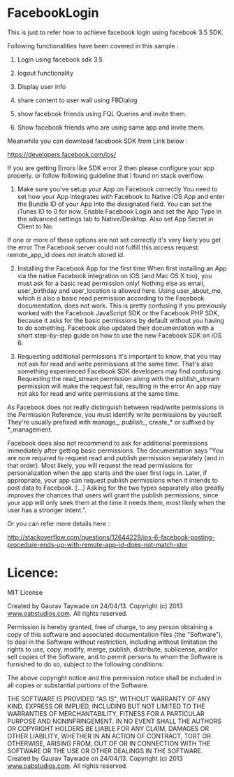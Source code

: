 FacebookLogin
=============


This is just to refer how to achieve facebook login using facebook 3.5 SDK. 

Following functionalities have been covered in this sample :

1) Login using facebook sdk 3.5

2) logout functionality

3) Display user info

4) share content to user wall using FBDialog

5) show facebook friends using FQL Queries and invite them.

6) Show facebook friends who are using same app and invite them.




Meanwhile you can download facebook SDK from Link below :

https://developers.facebook.com/ios/


If you are getting Errors like SDK error 2 then please configure your app properly. or follow following guideline that i found on stack overflow.

1. Make sure you've setup your App on Facebook correctly
You need to set how your App integrates with Facebook to Native iOS App and enter the Bundle ID of your App into the designated field. You can set the iTunes ID to 0 for now. Enable Facebook Login and set the App Type in the advanced settings tab to Native/Desktop.
Also set App Secret in Client to No.

If one or more of these options are not set correctly it's very likely you get the error The Facebook server could not fulfill this access request: remote_app_id does not match stored id.

2. Installing the Facebook App for the first time
When first installing an App via the native Facebook integration on iOS (and Mac OS X too), you must ask for a basic read permission only! Nothing else as email, user_birthday and user_location is allowed here. Using user_about_me, which is also a basic read permission according to the Facebook documentation, does not work. This is pretty confusing if you previously worked with the Facebook JavaScript SDK or the Facebook PHP SDK, because it asks for the basic permissions by default without you having to do something. Facebook also updated their documentation with a short step-by-step guide on how to use the new Facebook SDK on iOS 6.

3. Requesting additional permissions
It's important to know, that you may not ask for read and write permissions at the same time. That's also something experienced Facebook SDK developers may find confusing. Requesting the read_stream permission along with the publish_stream permission will make the request fail, resulting in the error An app may not aks for read and write permissions at the same time.

As Facebook does not really distinguish between read/write permissions in the Permission Reference, you must identify write permissions by yourself. They're usually prefixed with manage_*, publish_*, create_* or suffixed by *_management.

Facebook does also not recommend to ask for additional permissions immediately after getting basic permissions. The documentation says "You are now required to request read and publish permission separately (and in that order). Most likely, you will request the read permissions for personalization when the app starts and the user first logs in. Later, if appropriate, your app can request publish permissions when it intends to post data to Facebook. [...] Asking for the two types separately also greatly improves the chances that users will grant the publish permissions, since your app will only seek them at the time it needs them, most likely when the user has a stronger intent.".

Or you can refer more details here :

http://stackoverflow.com/questions/12644229/ios-6-facebook-posting-procedure-ends-up-with-remote-app-id-does-not-match-stor

Licence:
=============

MIT License

Created by Gaurav Taywade on 24/04/13.
Copyright (c) 2013 www.oabstudios.com. All rights reserved.
  
Permission is hereby granted, free of charge, to any person obtaining a copy of this software and associated documentation files (the "Software"), to deal in the Software without restriction, including without limitation the rights to use, copy, modify, merge, publish, distribute, sublicense, and/or sell copies of the Software, and to permit persons to whom the Software is furnished to do so, subject to the following conditions:

The above copyright notice and this permission notice shall be included in all copies or substantial portions of the Software.

THE SOFTWARE IS PROVIDED "AS IS", WITHOUT WARRANTY OF ANY KIND, EXPRESS OR IMPLIED, INCLUDING BUT NOT LIMITED TO THE WARRANTIES OF MERCHANTABILITY, FITNESS FOR A PARTICULAR PURPOSE AND NONINFRINGEMENT. IN NO EVENT SHALL THE AUTHORS OR COPYRIGHT HOLDERS BE LIABLE FOR ANY CLAIM, DAMAGES OR OTHER LIABILITY, WHETHER IN AN ACTION OF CONTRACT, TORT OR OTHERWISE, ARISING FROM, OUT OF OR IN CONNECTION WITH THE SOFTWARE OR THE USE OR OTHER DEALINGS IN THE SOFTWARE.
  Created by Gaurav Taywade on 24/04/13.
  Copyright (c) 2013 www.oabstudios.com. All rights reserved.

